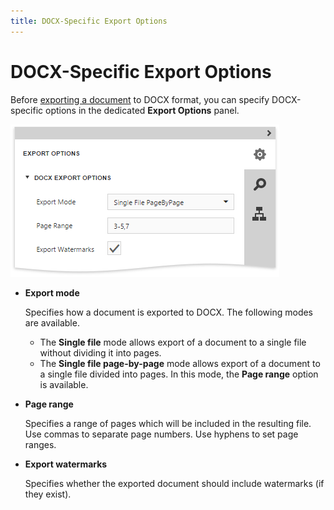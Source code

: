 ```yaml
---
title: DOCX-Specific Export Options
---
```

# DOCX-Specific Export Options
Before [exporting a document](../../../../../interface-elements-for-web/articles/document-viewer/html5-document-viewer/exporting/export-a-document.md) to DOCX format, you can specify DOCX-specific options in the dedicated **Export Options** panel.

![web-report-designer](../../../../images/Img129100.png)
* **Export mode**
	
	Specifies how a document is exported to DOCX. The following modes are available.
	* The **Single file** mode allows export of a document to a single file without dividing it into pages.
	* The **Single file page-by-page** mode allows export of a document to a single file divided into pages. In this mode, the **Page range** option is available.
* **Page range**
	
	Specifies a range of pages which will be included in the resulting file. Use commas to separate page numbers. Use hyphens to set page ranges.
* **Export watermarks**
	
	Specifies whether the exported document should include watermarks (if they exist).